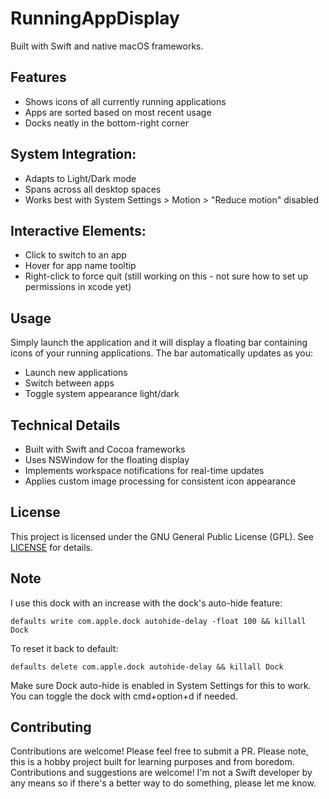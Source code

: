 # RunningAppDisplay

  Built with Swift and native macOS frameworks.

## Features

- Shows icons of all currently running applications
- Apps are sorted based on most recent usage
- Docks neatly in the bottom-right corner

## System Integration: 
  - Adapts to Light/Dark mode
  - Spans across all desktop spaces
  - Works best with System Settings > Motion > "Reduce motion" disabled

## Interactive Elements:
  - Click to switch to an app
  - Hover for app name tooltip
  - Right-click to force quit (still working on this - not sure how to set up permissions in xcode yet)

## Usage

Simply launch the application and it will display a floating bar containing icons of your running applications. The bar automatically updates as you:
- Launch new applications
- Switch between apps
- Toggle system appearance light/dark

## Technical Details

- Built with Swift and Cocoa frameworks
- Uses NSWindow for the floating display
- Implements workspace notifications for real-time updates
- Applies custom image processing for consistent icon appearance

## License

This project is licensed under the GNU General Public License (GPL). See [LICENSE](https://www.gnu.org/licenses/gpl-3.0.html) for details.

## Note

I use this dock with an increase with the dock's auto-hide feature:
```
defaults write com.apple.dock autohide-delay -float 100 && killall Dock
```
To reset it back to default:
```
defaults delete com.apple.dock autohide-delay && killall Dock
```
Make sure Dock auto-hide is enabled in System Settings for this to work. You can toggle the dock with cmd+option+d if needed.

## Contributing

Contributions are welcome! Please feel free to submit a PR. Please note, this is a hobby project built for learning purposes and from boredom. Contributions and suggestions are welcome! I'm not a Swift developer by any means so if there's a better way to do something, please let me know.
